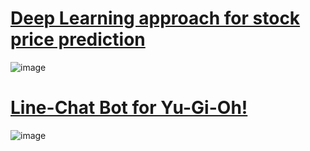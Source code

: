 # [Deep Learning approach for stock price prediction](https://github.com/Heng-Cheng/stock)
![image](http://s04.calm9.com/qrcode/2020-03/72R8BB6S88.png)

# [Line-Chat Bot for Yu-Gi-Oh!](https://github.com/Heng-Cheng/YU-GI-OH/new/master)
![image](http://s04.calm9.com/qrcode/2020-03/9ARD31EGPX.png)
